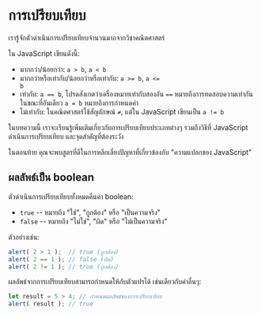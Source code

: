 # การเปรียบเทียบ

เรารู้จักตัวดำเนินการเปรียบเทียบจำนวนมากจากวิชาคณิตศาสตร์

ใน JavaScript เขียนดังนี้:

- มากกว่า/น้อยกว่า: <code>a &gt; b</code>, <code>a &lt; b</code>
- มากกว่าหรือเท่ากับ/น้อยกว่าหรือเท่ากับ: <code>a &gt;= b</code>, <code>a &lt;= b</code>
- เท่ากับ: `a == b`, โปรดสังเกตว่าเครื่องหมายเท่ากับสองอัน `==` หมายถึงการทดสอบความเท่ากัน ในขณะที่อันเดียว `a = b` หมายถึงการกำหนดค่า
- ไม่เท่ากับ: ในคณิตศาสตร์ใช้สัญลักษณ์ <code>&ne;</code>, แต่ใน JavaScript เขียนเป็น <code>a != b</code>

ในบทความนี้ เราจะเรียนรู้เพิ่มเติมเกี่ยวกับการเปรียบเทียบประเภทต่างๆ รวมถึงวิธีที่ JavaScript ดำเนินการเปรียบเทียบ และจุดสำคัญที่ต้องระวัง 

ในตอนท้าย คุณจะพบสูตรที่ดีในการหลีกเลี่ยงปัญหาที่เกี่ยวข้องกับ "ความแปลกของ JavaScript"

## ผลลัพธ์เป็น boolean

ตัวดำเนินการเปรียบเทียบทั้งหมดคืนค่า boolean:

- `true` -- หมายถึง "ใช่", "ถูกต้อง" หรือ "เป็นความจริง"
- `false` -- หมายถึง "ไม่ใช่", "ผิด" หรือ "ไม่เป็นความจริง"

ตัวอย่างเช่น:

```js run
alert( 2 > 1 );  // true (ถูกต้อง)
alert( 2 == 1 ); // false (ผิด)
alert( 2 != 1 ); // true (ถูกต้อง)
```

ผลลัพธ์จากการเปรียบเทียบสามารถกำหนดให้กับตัวแปรได้ เช่นเดียวกับค่าอื่นๆ:

```js run
let result = 5 > 4; // กำหนดผลลัพธ์ของการเปรียบเทียบ
alert( result ); // true
```